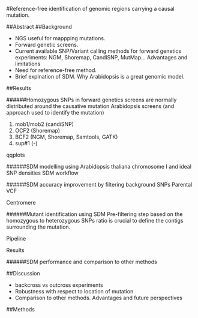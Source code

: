 
#Reference-free identification of genomic regions carrying a causal mutation.

##Abstract
##Background
- NGS useful for mappping mutations.
- Forward genetic screens.
- Current available SNP/Variant calling methods for forward genetics experiments: NGM, Shoremap, CandiSNP, MutMap... Advantages and limitations
- Need for reference-free method. 
- Brief explnation of SDM. Why Arabidopsis is a great genomic model. 

##Results

######Homozygous SNPs in forward genetics screens are normally distributed around the causative mutation
Arabidopsis screens (and approach used to identify the mutation)

1. mob1/mob2 (candiSNP)
2. OCF2 (Shoremap)
3. BCF2 (NGM, Shoremap, Samtools, GATK)
4. sup#1 (-)

qqplots

######SDM modelling using Arabidopsis thaliana chromosome I and ideal SNP densities
SDM workflow

######SDM accuracy improvement by filtering background SNPs 
Parental VCF

Centromere

######Mutant identification using SDM
Pre-filtering step based on the homozygous to heterozygous SNPs ratio is crucial to define the contigs surrounding the mutation. 

Pipeline

Results

######SDM performance and comparison to other methods

##Discussion
- backcross vs outcross experiments
- Robustness with respect to location of mutation
- Comparison to other methods. Advantages and future perspectives

##Methods

